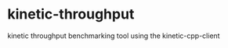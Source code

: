 kinetic-throughput
==================

kinetic throughput benchmarking tool using the kinetic-cpp-client 

